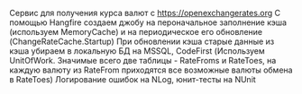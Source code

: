 
Сервис для получения курса валют с https://openexchangerates.org С помощью Hangfire создаем джобу на пероначальное заполнение кэша (используем MemoryCache) и на периодическое его обновление (ChangeRateCache.Startup) При обновлении кэша старые данные из кэша убираем в локальную БД на MSSQL, CodeFirst (Используем UnitOfWork. Значимые всего две таблицы - RateFroms и RateToes, на каждую валюту из RateFrom приходятся все возможные валюты обмена в RateToes) Логирование ошибок на NLog, юнит-тесты на NUnit
